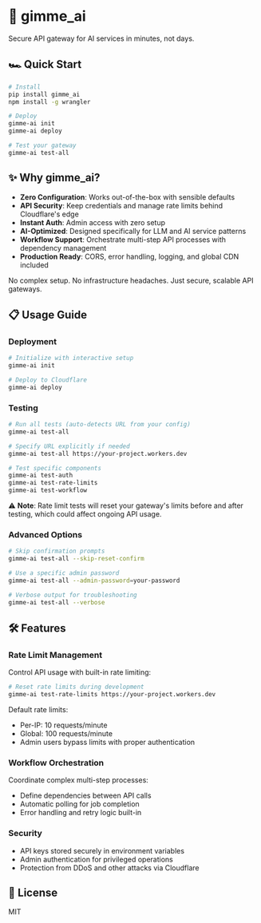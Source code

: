 # 🚀 gimme_ai

Secure API gateway for AI services in minutes, not days.

## 🏎️ Quick Start

```bash
# Install
pip install gimme_ai
npm install -g wrangler

# Deploy
gimme-ai init
gimme-ai deploy

# Test your gateway
gimme-ai test-all
```

## ✨ Why gimme_ai?

- **Zero Configuration**: Works out-of-the-box with sensible defaults
- **API Security**: Keep credentials and manage rate limits behind Cloudflare's edge
- **Instant Auth**: Admin access with zero setup
- **AI-Optimized**: Designed specifically for LLM and AI service patterns
- **Workflow Support**: Orchestrate multi-step API processes with dependency management
- **Production Ready**: CORS, error handling, logging, and global CDN included

No complex setup. No infrastructure headaches. Just secure, scalable API gateways.

## 📋 Usage Guide

### Deployment

```bash
# Initialize with interactive setup
gimme-ai init

# Deploy to Cloudflare
gimme-ai deploy
```

### Testing

```bash
# Run all tests (auto-detects URL from your config)
gimme-ai test-all

# Specify URL explicitly if needed
gimme-ai test-all https://your-project.workers.dev

# Test specific components
gimme-ai test-auth
gimme-ai test-rate-limits
gimme-ai test-workflow
```

⚠️ **Note**: Rate limit tests will reset your gateway's limits before and after testing, which could affect ongoing API usage.

### Advanced Options

```bash
# Skip confirmation prompts
gimme-ai test-all --skip-reset-confirm

# Use a specific admin password
gimme-ai test-all --admin-password=your-password

# Verbose output for troubleshooting
gimme-ai test-all --verbose
```

## 🛠️ Features

### Rate Limit Management

Control API usage with built-in rate limiting:

```bash
# Reset rate limits during development
gimme-ai test-rate-limits https://your-project.workers.dev
```

Default rate limits:
- Per-IP: 10 requests/minute
- Global: 100 requests/minute
- Admin users bypass limits with proper authentication

### Workflow Orchestration

Coordinate complex multi-step processes:
- Define dependencies between API calls
- Automatic polling for job completion
- Error handling and retry logic built-in

### Security

- API keys stored securely in environment variables
- Admin authentication for privileged operations
- Protection from DDoS and other attacks via Cloudflare

## 📖 License

MIT
